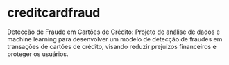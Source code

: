 # creditcardfraud
Detecção de Fraude em Cartões de Crédito: Projeto de análise de dados e machine learning para desenvolver um modelo de detecção de fraudes em transações de cartões de crédito, visando reduzir prejuízos financeiros e proteger os usuários.
